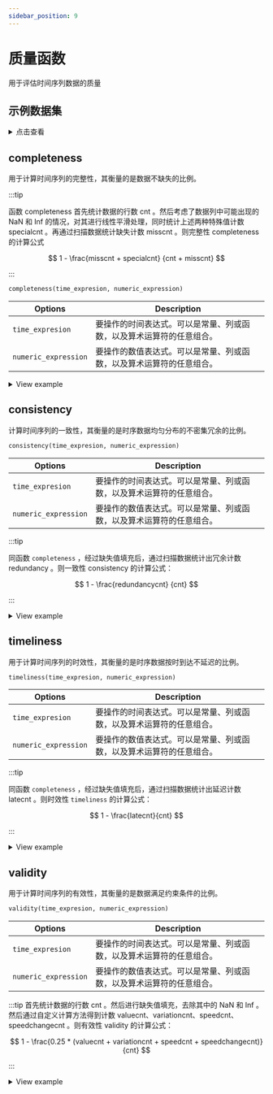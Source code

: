 ```yaml
---
sidebar_position: 9
---
```


# 质量函数

用于评估时间序列数据的质量

## 示例数据集

<details>
  <summary>点击查看</summary>

```sql {1-3}
CREATE TABLE wzz(value double);
INSERT wzz VALUES (1,  12.34), (3, 34.54 ), (4, 1.43), (6, 14.03), (10, 12.30), (13, 11.54), (14,  112.20), (16, 14.44), (18,  134.02), (19, 116.34), (22, 1234.45),  (24,10.36), (26, 124.21),  (31, 6.34), (33, acos(12345));
SELECT * FROM wzz;
+-------------------------------+---------+
| time                          | value   |
+-------------------------------+---------+
| 1970-01-01T00:00:00.000000001 | 12.34   |
| 1970-01-01T00:00:00.000000003 | 34.54   |
| 1970-01-01T00:00:00.000000004 | 1.43    |
| 1970-01-01T00:00:00.000000006 | 14.03   |
| 1970-01-01T00:00:00.000000010 | 12.3    |
| 1970-01-01T00:00:00.000000013 | 11.54   |
| 1970-01-01T00:00:00.000000014 | 112.2   |
| 1970-01-01T00:00:00.000000016 | 14.44   |
| 1970-01-01T00:00:00.000000018 | 134.02  |
| 1970-01-01T00:00:00.000000019 | 116.34  |
| 1970-01-01T00:00:00.000000022 | 1234.45 |
| 1970-01-01T00:00:00.000000024 | 10.36   |
| 1970-01-01T00:00:00.000000026 | 124.21  |
| 1970-01-01T00:00:00.000000031 | 6.34    |
| 1970-01-01T00:00:00.000000033 | NaN     |
+-------------------------------+---------+
```

</details>

## completeness

用于计算时间序列的完整性，其衡量的是数据不缺失的比例。

:::tip

函数 completeness 首先统计数据的行数 cnt 。然后考虑了数据列中可能出现的 NaN 和 Inf 的情况，对其进行线性平滑处理，同时统计上述两种特殊值计数 specialcnt 。再通过扫描数据统计缺失计数 misscnt 。则完整性 completeness 的计算公式

$$
1 - \frac{misscnt + specialcnt} {cnt + misscnt}
$$

:::

```sql
completeness(time_expresion, numeric_expression)
```

| Options              | Description                        |
| -------------------- | ---------------------------------- |
| `time_expresion`     | 要操作的时间表达式。可以是常量、列或函数，以及算术运算符的任意组合。 |
| `numeric_expression` | 要操作的数值表达式。可以是常量、列或函数，以及算术运算符的任意组合。 |

<details>
  <summary>View example</summary>

以下示例使用本文开始的 [示例数据集](#示例数据集)

**查询时序数据的完整性：**

```sql {1}
SELECT completeness(time, value) FROM wzz;
+----------------------------------+
| completeness(wzz.time,wzz.value) |
+----------------------------------+
| 0.8235294117647058               |
+----------------------------------+
```

</details>

## consistency

计算时间序列的一致性，其衡量的是时序数据均匀分布的不密集冗余的比例。

```sql
consistency(time_expresion, numeric_expression)
```

| Options              | Description                        |
| -------------------- | ---------------------------------- |
| `time_expresion`     | 要操作的时间表达式。可以是常量、列或函数，以及算术运算符的任意组合。 |
| `numeric_expression` | 要操作的数值表达式。可以是常量、列或函数，以及算术运算符的任意组合。 |

:::tip

同函数 `completeness` ，经过缺失值填充后，通过扫描数据统计出冗余计数 redundancy 。则一致性 consistency 的计算公式：

$$
1 - \frac{redundancycnt} {cnt}
$$

:::

<details>
  <summary>View example</summary>

以下示例使用本文开始的[示例数据集](#示例数据集)

```sql {1}
SELECT consistency(time, value) FROM wzz;
+---------------------------------+
| consistency(wzz.time,wzz.value) |
+---------------------------------+
| 0.8666666666666667              |
+---------------------------------+
```

</details>

## timeliness

用于计算时间序列的时效性，其衡量的是时序数据按时到达不延迟的比例。

```sql
timeliness(time_expresion, numeric_expression)
```

| Options              | Description                        |
| -------------------- | ---------------------------------- |
| `time_expresion`     | 要操作的时间表达式。可以是常量、列或函数，以及算术运算符的任意组合。 |
| `numeric_expression` | 要操作的数值表达式。可以是常量、列或函数，以及算术运算符的任意组合。 |

:::tip

同函数 `completeness` ，经过缺失值填充后，通过扫描数据统计出延迟计数 latecnt 。则时效性 `timeliness` 的计算公式：

$$
1 - \frac{latecnt}{cnt}
$$

:::

<details>
  <summary>View example</summary>

以下示例使用本文开始的[示例数据集](#示例数据集)

```sql {1}
SELECT timeliness(time, value) FROM wzz;
+--------------------------------+
| timeliness(wzz.time,wzz.value) |
+--------------------------------+
| 0.9333333333333333             |
+--------------------------------+
```

</details>

## validity

用于计算时间序列的有效性，其衡量的是数据满足约束条件的比例。

```sql
validity(time_expresion, numeric_expression)
```

| Options              | Description                        |
| -------------------- | ---------------------------------- |
| `time_expresion`     | 要操作的时间表达式。可以是常量、列或函数，以及算术运算符的任意组合。 |
| `numeric_expression` | 要操作的数值表达式。可以是常量、列或函数，以及算术运算符的任意组合。 |

:::tip
首先统计数据的行数 cnt 。然后进行缺失值填充，去除其中的 NaN 和 Inf 。然后通过自定义计算方法得到计数 valuecnt、variationcnt、speedcnt、speedchangecnt 。则有效性 validity 的计算公式：

$$
1 - \frac{0.25 * (valuecnt + variationcnt + speedcnt + speedchangecnt)}{cnt}
$$

:::

<details>
  <summary>View example</summary>

以下示例使用本文开始的[示例数据集](#示例数据集)

```sql {1}
SELECT validity(time, value) FROM wzz;
+------------------------------+
| validity(wzz.time,wzz.value) |
+------------------------------+
| 0.8                          |
+------------------------------+
```

</details>
